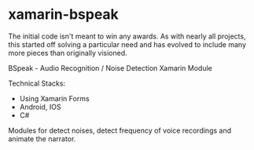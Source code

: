 # xamarin-bspeak

The initial code isn't meant to win any awards. As with nearly all projects, this started off solving a particular need and has evolved to include many more pieces than originally visioned.

BSpeak - Audio Recognition / Noise Detection Xamarin Module

Technical Stacks:
- Using Xamarin Forms
- Android, IOS
- C#

Modules for detect noises, detect frequency of voice recordings and animate the narrator.


